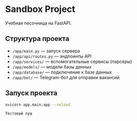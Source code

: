 # Sandbox Project

Учебная песочница на FastAPI.

## Структура проекта

- `/app/main.py` — запуск сервера
- `/app/api/routes.py` — эндпоинты API
- `/app/services/` — вспомогательные сервисы (парсеры)
- `/app/models/` — модели базы данных
- `/app/database/` — подключение к базе данных
- `/app/bot/` — Telegram-бот для отправки вакансий

## Запуск проекта

```bash
uvicorn app.main:app --reload

Тестовый пуш